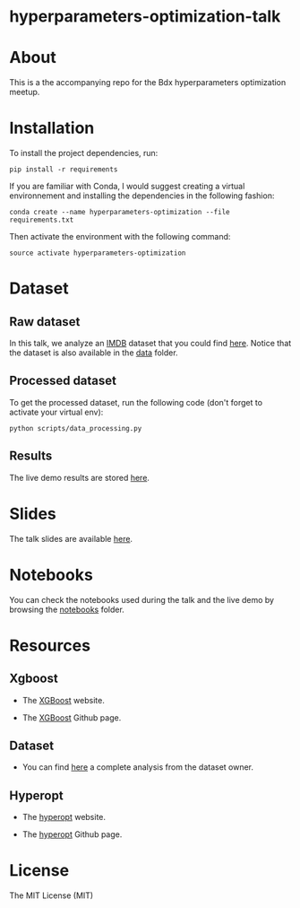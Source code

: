 # hyperparameters-optimization-talk


# About

This is a the accompanying repo for the Bdx hyperparameters optimization meetup.



# Installation

To install the project dependencies, run:

`pip install -r requirements`

If you are familiar with Conda, I would suggest creating a virtual environnement
and installing the dependencies in the following fashion:

`conda create --name hyperparameters-optimization --file requirements.txt`

Then activate the environment with the following command:

`source activate hyperparameters-optimization`


# Dataset

## Raw dataset

In this talk, we analyze an [IMDB](http://www.imdb.com/) dataset that you could find [here](https://www.kaggle.com/deepmatrix/imdb-5000-movie-dataset).
Notice that the dataset is also available in the [data](/data) folder.

## Processed dataset

To get the processed dataset, run the following code
(don't forget to activate your virtual env):

```
python scripts/data_processing.py
```

## Results

The live demo results are stored [here](/data/hyperparamaters_selection_results.csv).

# Slides

The talk slides are available [here](talk_slides.pdf).

# Notebooks

You can check the notebooks used during the talk and the live demo by browsing the [notebooks](/notebooks) folder.


# Resources


## Xgboost

* The [XGBoost](https://xgboost.readthedocs.io/en/latest/) website.

* The [XGBoost](https://github.com/dmlc/xgboost) Github page.

## Dataset

* You can find  [here](https://blog.nycdatascience.com/student-works/machine-learning/movie-rating-prediction/) a complete analysis from the dataset owner.  

## Hyperopt

* The [hyperopt](https://jaberg.github.io/hyperopt/) website.

* The [hyperopt](https://github.com/hyperopt/hyperopt) Github page.

# License

The MIT License (MIT)
